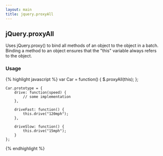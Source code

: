 ```yaml
---
layout: main
title: jquery.proxyAll
---
```


## jQuery.proxyAll

Uses jQuery.proxy() to bind all methods of an object to the object in a batch.
Binding a method to an object ensures that the "this" variable always refers to the object.

### Usage

{% highlight javascript %}
    var Car = function() {
        $.proxyAll(this);
    };
     
    Car.prototype = {
        drive: function(speed) {
            // some implementation
        },
     
        driveFast: function() {
            this.drive("120mph");
        },
     
        driveSlow: function() {
            this.drive("15mph");
        }
    };
{% endhighlight %}
